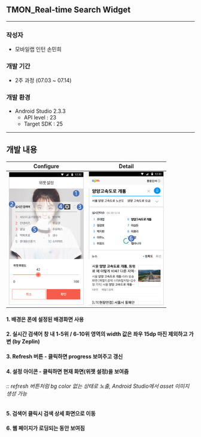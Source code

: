 ## TMON_Real-time Search Widget

---

### 작성자

* 모바일랩 인턴 손민희





### 개발 기간

* 2주 과정 (07.03 ~ 07.14)





### 개발 환경

* Android Studio 2.3.3
  * API level : 23
  * Target SDK : 25


---

## 개발 내용

|                Configure                 |                  Detail                  |
| :--------------------------------------: | :--------------------------------------: |
| <img src="https://github.com/minheeson/TMON_RealTimeSearchWidget/blob/master/screenshot_1.png" width="200"> | <img src="https://github.com/minheeson/TMON_RealTimeSearchWidget/blob/master/screenshot_2.png" width="200"> |

#### 1. 배경은 폰에 설정된 배경화면 사용

#### 2. 실시간 검색어 창 내 1-5위 / 6-10위 영역의 width 값은 좌우 15dp 마진 제외하고 가변 (by Zeplin)

#### 3. Refresh 버튼 - 클릭하면 progress 보여주고 갱신

#### 4. 설정 아이콘 - 클릭하면 현재 화면(위젯 설정)을 보여줌

###### 	:: refresh 버튼처럼 bg color 없는 상태로 노출, Android Studio에서 asset 이미지 생성 가능 

#### 5. 검색어 클릭시 검색 상세 화면으로 이동

#### 6. 웹 페이지가 로딩되는 동안 보여짐













